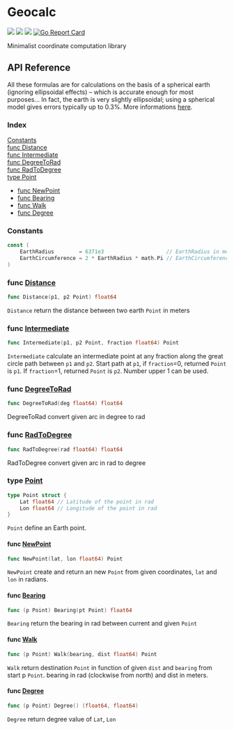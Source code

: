 # Geocalc
![](https://gitlab.com/psns/geocalc/badges/develop/pipeline.svg)
![](https://gitlab.com/psns/geocalc/badges/develop/coverage.svg)
![](https://img.shields.io/badge/License-GPLv3-blue.svg)
[![Go Report Card](https://goreportcard.com/badge/github.com/govitia/geocalc)](https://goreportcard.com/report/github.com/govitia/geocalc)


Minimalist coordinate computation library

## API Reference

All these formulas are for calculations on the basis of a spherical earth
(ignoring ellipsoidal effects) – which is accurate enough for most purposes…
In fact, the earth is very slightly ellipsoidal; using a spherical model gives errors typically up to 0.3%.
More informations [here](https://www.movable-type.co.uk/scripts/latlong.html).

### Index

[Constants](#constants)
<br>[func Distance](#func-distancehttpsgitlabcompsnsgeocalc-blobdevelopgeocalcgol19)
<br>[func Intermediate](#func-intermediatehttpsgitlabcompsnsgeocalc-blobdevelopgeocalcgol33)
<br>[func DegreeToRad](#func-degreetoradhttpsgitlabcompsnsgeocalc-blobdevelopgeocalcgol38)
<br>[func RadToDegree](#func-radtodegreehttpsgitlabcompsnsgeocalc-blobdevelopgeocalcgol43)
<br>[type Point](#type-pointhttpsgitlabcompsnsgeocalc-blobdeveloppointgol6)
* [func NewPoint](#func-newpointhttpsgitlabcompsnsgeocalc-blobdeveloppointgol13)
* [func Bearing](#func-bearinghttpsgitlabcompsnsgeocalc-blobdeveloppointgol21)
* [func Walk](#func-walkhttpsgitlabcompsnsgeocalc-blobdeveloppointgol29)
* [func Degree](#func-degreehttpsgitlabcompsnsgeocalc-blobdeveloppointgol37)

### Constants
```go
const (
	EarthRadius        = 6371e3                    // EarthRadius in meters
	EarthCircumference = 2 * EarthRadius * math.Pi // EarthCircumference in meters
)
```

### func [Distance](https://gitlab.com/psns/geocalc/-/blob/develop/geocalc.go#L19)
```go
func Distance(p1, p2 Point) float64
```
`Distance` return the distance between two earth `Point` in meters

### func [Intermediate](https://gitlab.com/psns/geocalc/-/blob/develop/geocalc.go#L33)
```go
func Intermediate(p1, p2 Point, fraction float64) Point
```
`Intermediate` calculate an intermediate point at any fraction along the great circle path between
`p1` and `p2`. Start path at `p1`, if `fraction`=0, returned `Point` is `p1`. If `fraction`=1,
returned `Point` is `p2`. Number upper 1 can be used.

### func [DegreeToRad](https://gitlab.com/psns/geocalc/-/blob/develop/geocalc.go#L38)
```go
func DegreeToRad(deg float64) float64
```
DegreeToRad convert given arc in degree to rad

### func [RadToDegree](https://gitlab.com/psns/geocalc/-/blob/develop/geocalc.go#L43)
```go
func RadToDegree(rad float64) float64
```
RadToDegree convert given arc in rad to degree

### type [Point](https://gitlab.com/psns/geocalc/-/blob/develop/point.go#L6)
```go
type Point struct {
	Lat float64 // Latitude of the point in rad
	Lon float64 // Longitude of the point in rad
}
```
`Point` define an Earth point.

#### func [NewPoint](https://gitlab.com/psns/geocalc/-/blob/develop/point.go#L13)
```go
func NewPoint(lat, lon float64) Point 
```
`NewPoint` create and return an new `Point` from given coordinates, `lat` and `lon` in radians.

#### func [Bearing](https://gitlab.com/psns/geocalc/-/blob/develop/point.go#L21)
```go
func (p Point) Bearing(pt Point) float64
```
`Bearing` return the bearing in rad between current and given `Point`

#### func [Walk](https://gitlab.com/psns/geocalc/-/blob/develop/point.go#L29)
```go
func (p Point) Walk(bearing, dist float64) Point
```
`Walk` return destination `Point` in function of given `dist` and `bearing` from start p `Point`.
bearing in rad (clockwise from north) and dist in meters.

#### func [Degree](https://gitlab.com/psns/geocalc/-/blob/develop/point.go#L37)
```go
func (p Point) Degree() (float64, float64)
```
`Degree` return degree value of `Lat`, `Lon`